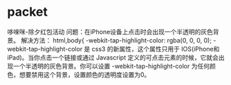 # packet
哆唻咪-除夕红包活动
问题：在iPhone设备上点击时会出现一个半透明的灰色背景。
解决方法：
html,body{
    -webkit-tap-highlight-color: rgba(0, 0, 0, 0);
-webkit-tap-highlight-color 是 css3 的新属性，这个属性只用于 IOS(iPhone和iPad)。当你点击一个链接或通过 Javascript 定义的可点击元素的时候，它就会出现一个半透明的灰色背景。你可以设置 -webkit-tap-highlight-color 为任何颜色，想要禁用这个背景，设置颜色的透明度设置为0。
